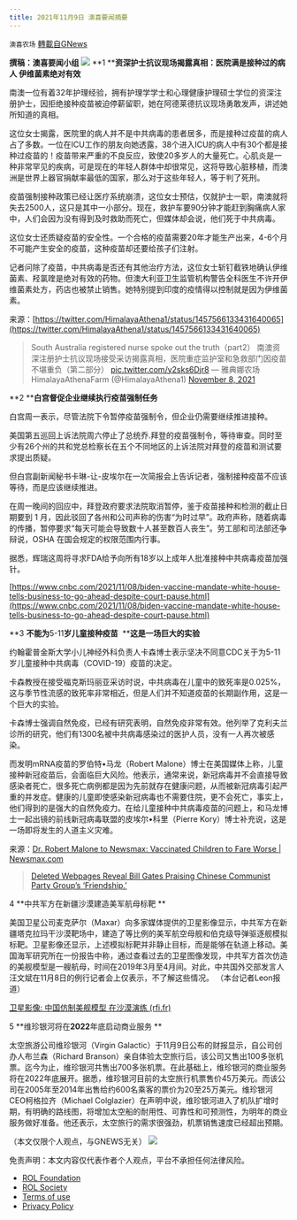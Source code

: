 ```yaml
---
title: 2021年11月9日 澳喜要闻摘要
---
```

`澳喜农场` [轉載自GNews](https://gnews.org/zh-hans/1650488/)

**撰稿：澳喜要闻小组**
![](https://assets.gnews.org/wp-content/uploads/2021/11/Picture1-10.jpg)
**1 ****资深护士抗议现场揭露真相：医院满是接种过的病人 伊维菌素绝对有效**

南澳一位有着32年护理经验，拥有护理学学士和心理健康护理硕士学位的资深注册护士，因拒绝接种疫苗被迫停薪留职，她在阿德莱德抗议现场勇敢发声，讲述她所知道的真相。

这位女士揭露，医院里的病人并不是中共病毒的患者居多，而是接种过疫苗的病人占了多数。一位在ICU工作的朋友向她透露，38个进入ICU的病人中有30个都是接种过疫苗的！疫苗带来严重的不良反应，致使20多岁人的大量死亡。心肌炎是一种非常罕见的疾病，可是现在的年轻人群体中却很常见，这将导致心脏移植，而澳洲是世界上器官捐献率最低的国家，那么对于这些年轻人，等于判了死刑。

疫苗强制接种政策已经让医疗系统崩溃，这位女士预估，仅就护士一职，南澳就将失去2500人，这只是其中一小部分。现在，救护车要90分钟才能赶到胸痛病人家中，人们会因为没有得到及时救助而死亡，但媒体却会说，他们死于中共病毒。

这位女士还质疑疫苗的安全性。一个合格的疫苗需要20年才能生产出来，4-6个月不可能产生安全的疫苗，这种疫苗却还要给孩子们注射。

记者问除了疫苗，中共病毒是否还有其他治疗方法，这位女士斩钉截铁地确认伊维菌素、羟氯喹是绝对有效的药物。但澳大利亚卫生监管机构警告全科医生不许开伊维菌素处方，药店也被禁止销售。她特别提到印度的疫情得以控制就是因为伊维菌素。

来源：[https://twitter.com/HimalayaAthena1/status/1457566133431640065](https://twitter.com/HimalayaAthena1/status/1457566133431640065)



> South Australia registered nurse spoke out the truth（part2）
> 南澳资深注册护士抗议现场接受采访揭露真相，医院重症监护室和急救部门因疫苗不堪重负（第二部分） [pic.twitter.com/y2sks6Djr8](https://t.co/y2sks6Djr8)
> — 雅典娜农场HimalayaAthenaFarm (@HimalayaAthena1) [November 8, 2021](https://twitter.com/HimalayaAthena1/status/1457566311400165377?ref_src=twsrc%5Etfw)



**2 ****白宫督促企业继续执行疫苗强制任务**

白宫周一表示，尽管法院下令暂停疫苗强制令，但企业仍需要继续推进接种。

美国第五巡回上诉法院周六停止了总统乔.拜登的疫苗强制令，等待审查。同时至少有26个州的共和党总检察长在五个不同地区的上诉法院对拜登的疫苗和测试要求提出质疑。

但白宫副新闻秘书卡琳-让-皮埃尔在一次简报会上告诉记者，强制接种疫苗不应该等待，而是应该继续推进。

在周一晚间的回应中，拜登政府要求法院取消暂停，鉴于疫苗接种和检测的截止日期要到 1 月，因此驳回了各州和公司声称的伤害“为时过早”。政府声称，随着病毒的传播，暂停要求“每天可能会导致数十人甚至数百人丧生”。劳工部和司法部还争辩说，OSHA 在国会规定的权限范围内行事。

据悉，辉瑞这周将寻求FDA给予向所有18岁以上成年人批准接种中共病毒疫苗加强针。

[https://www.cnbc.com/2021/11/08/biden-vaccine-mandate-white-house-tells-business-to-go-ahead-despite-court-pause.html](https://www.cnbc.com/2021/11/08/biden-vaccine-mandate-white-house-tells-business-to-go-ahead-despite-court-pause.html)

**3 ****不能为****5-11****岁儿童接种疫苗****  ****这是一场巨大的实验**

约翰霍普金斯大学小儿神经外科负责人卡森博士表示坚决不同意CDC关于为5-11岁儿童接种中共病毒（COVID-19）疫苗的决定。

卡森教授在接受福克斯玛丽亚采访时说，中共病毒在儿童中的致死率是0.025%，这与季节性流感的致死率非常相近，但是人们并不知道疫苗的长期副作用，这是一个巨大的实验。

卡森博士强调自然免疫，已经有研究表明，自然免疫非常有效。他列举了克利夫兰诊所的研究，他们有1300名被中共病毒感染过的医护人员，没有一人再次被感染。

而发明mRNA疫苗的罗伯特•马龙（Robert Malone）博士在美国媒体上称，儿童接种新冠疫苗后，会面临巨大风险。他表示，通常来说，新冠病毒并不会直接导致感染者死亡，很多死亡病例都是因为先前就存在健康问题，从而被新冠病毒引起严重的并发症。健康的儿童即使感染新冠病毒也不需要住院，更不会死亡，事实上，他们得到的是强大的自然免疫力。在给儿童接种中共病毒疫苗的问题上，和马龙博士一起出镜的前线新冠病毒联盟的皮埃尔•科里（Pierre Kory）博士补充说，这是一场即将发生的人道主义灾难。

来源：[Dr. Robert Malone to Newsmax: Vaccinated Children to Fare Worse | Newsmax.com](https://www.newsmax.com/newsmax-tv/covid19-children-vaccine/2021/11/08/id/1043818/)



> [Deleted Webpages Reveal Bill Gates Praising Chinese Communist Party Group’s ‘Friendship.’](https://thenationalpulse.com/exclusive/gates-headlined-cpaffc-event/)



4 **中共军方在新疆沙漠建造美军航母标靶 **

美国卫星公司麦克萨尔（Maxar）向多家媒体提供的卫星影像显示，中共军方在新疆塔克拉玛干沙漠靶场中，建造了等比例的美军航空母舰和伯克级导弹驱逐舰模拟标靶。卫星影像还显示，上述模拟标靶并非静止目标，而是能够在轨道上移动。美国海军研究所在一份报告中称，通过查看过去的卫星图像发现，中共军方首次仿造的美舰模型是一艘航母，时间在2019年3月至4月间。对此，中共国外交部发言人汪文斌在11月8日的例行记者会上仅表示，不了解这些情况。 （本台记者Leon报道）

[卫星影像: 中国仿制美舰模型 在沙漠演练 (rfi.fr)](https://www.rfi.fr/cn/%E4%B8%AD%E5%9B%BD/20211108-%E5%8D%AB%E6%98%9F%E5%BD%B1%E5%83%8F-%E4%B8%AD%E5%9B%BD%E4%BB%BF%E5%88%B6%E7%BE%8E%E8%88%B0%E6%A8%A1%E5%9E%8B-%E5%9C%A8%E6%B2%99%E6%BC%A0%E6%BC%94%E7%BB%83)

5 **维珍银河将在****2022****年底启动商业服务 **

太空旅游公司维珍银河（Virgin Galactic）于11月9日公布的财报显示，自公司创办人布兰森（Richard Branson）亲自体验太空旅行后，该公司又售出100多张机票。迄今为止，维珍银河共售出700多张机票。在此基础上，维珍银河的商业服务将在2022年底展开。据悉，维珍银河目前的太空旅行机票售价45万美元。而该公司在2005年至2014年出售给约600名乘客的票价为20至25万美元。维珍银河CEO柯格拉齐（Michael Colglazier）在声明中说，维珍银河进入了机队扩增时期，有明确的路线图，将增加太空船的耐用性、可靠性和可预测性，为明年的商业服务做好准备。他还表示，太空旅行的需求很强劲，机票销售速度已经超出预期。

（本文仅限个人观点，与GNEWS无关）
![](https://assets.gnews.org/wp-content/uploads/2021/11/澳喜图标2-1-1.jpg)
 

免责声明：本文内容仅代表作者个人观点，平台不承担任何法律风险。

- [ROL Foundation](https://rolfoundation.org/)
- [ROL Society](https://rolsociety.org/)
- [Terms of use](https://gnews.org/terms-of-use-3/)
- [Privacy Policy](https://gnews.org/privacy-policy/)
